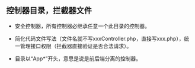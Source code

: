 
## 控制器目录，拦截器文件

+ 安全控制器，所有控制器必继承任意一个此目录的控制器。

+ 简化代码文件写法（文件名就不写xxxController.php，直接写xxx.php），统一管理接口权限（拦截器直接验证是否合法请求）。

+ 目录以“App*”开头，意思是说是前后端分离的控制器。



